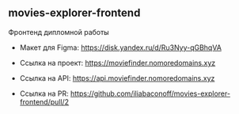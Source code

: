 ## movies-explorer-frontend
Фронтенд дипломной работы

* Макет для Figma: https://disk.yandex.ru/d/Ru3Nyy-qGBhqVA

* Ссылка на проект: https://moviefinder.nomoredomains.xyz
* Ссылка на API: https://api.moviefinder.nomoredomains.xyz

* Ссылка на PR: https://github.com/iliabaconoff/movies-explorer-frontend/pull/2